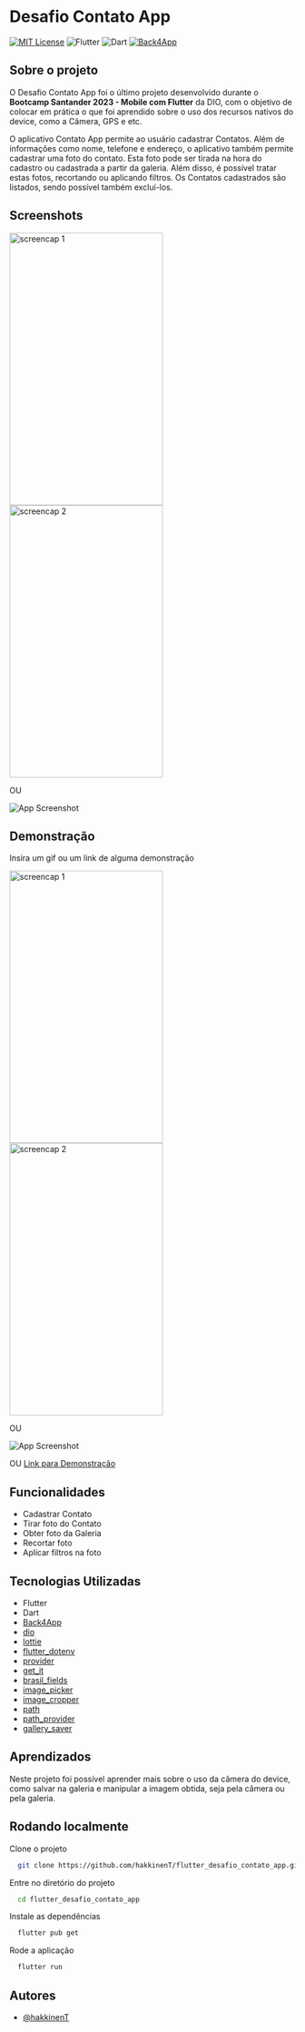 
# Desafio Contato App

[![MIT License](https://img.shields.io/badge/License-MIT-green.svg?style=for-the-badge)](https://github.com/hakkinenT/flutter_desafio_contato_app/blob/main/LICENSE) 
![Flutter](https://img.shields.io/badge/Flutter-%2302569B.svg?style=for-the-badge&logo=Flutter&logoColor=white) 
![Dart](https://img.shields.io/badge/dart-%230175C2.svg?style=for-the-badge&logo=dart&logoColor=white)
[![Back4App](https://img.shields.io/badge/Back4App-0E2644?style=for-the-badge)](https://)



## Sobre o projeto
O Desafio Contato App foi o último projeto desenvolvido durante o **Bootcamp Santander 2023 - Mobile com Flutter** da DIO, com o objetivo de colocar em prática o que foi aprendido sobre o uso dos recursos nativos do device, como a Câmera, GPS e etc.

O aplicativo Contato App permite ao usuário cadastrar Contatos. Além de informações como nome, telefone e endereço, o aplicativo também permite cadastrar uma foto do contato. Esta foto pode ser tirada na hora do cadastro ou cadastrada a partir da galeria. Além disso, é possível tratar estas fotos, recortando ou aplicando filtros. Os Contatos cadastrados são listados, sendo possível também excluí-los.

## Screenshots
<p float="left">
    <img src="https://via.placeholder.com/270x480?text=App+Screenshot+Here" alt="screencap 1" width="270" height="480"/>
    <img src="https://via.placeholder.com/270x480?text=App+Screenshot+Here" alt="screencap 2" width="270" height="480"/>
</p>

OU

![App Screenshot](https://via.placeholder.com/468x300?text=App+Screenshot+Here)


## Demonstração
Insira um gif ou um link de alguma demonstração


<p float="left">
    <img src="https://49.media.tumblr.com/af1c15da12dded7ecd2f1f2ed7950b67/tumblr_nx9cbuEyvx1qz8q0ho1_400.gif" alt="screencap 1" width="270" height="480"/>
    <img src="https://49.media.tumblr.com/af1c15da12dded7ecd2f1f2ed7950b67/tumblr_nx9cbuEyvx1qz8q0ho1_400.gif" alt="screencap 2" width="270" height="480"/>
</p>

OU

![App Screenshot](https://49.media.tumblr.com/af1c15da12dded7ecd2f1f2ed7950b67/tumblr_nx9cbuEyvx1qz8q0ho1_400.gif)

OU
[Link para Demonstração](https://49.media.tumblr.com/af1c15da12dded7ecd2f1f2ed7950b67/tumblr_nx9cbuEyvx1qz8q0ho1_400.gif)


## Funcionalidades

- Cadastrar Contato
- Tirar foto do Contato
- Obter foto da Galeria
- Recortar foto
- Aplicar filtros na foto


## Tecnologias Utilizadas
- Flutter
- Dart
- [Back4App](https://www.back4app.com/)
- [dio](https://pub.dev/packages/dio)
- [lottie](https://pub.dev/packages/lottie)
- [flutter_dotenv](https://pub.dev/packages/flutter_dotenv)
- [provider](https://pub.dev/packages/provider)
- [get_it](https://pub.dev/packages/get_it)
- [brasil_fields](https://pub.dev/packages/brasil_fields)
- [image_picker](https://pub.dev/packages/image_picker)
- [image_cropper](https://pub.dev/packages/image_cropper)
- [path](https://pub.dev/packages/path)
- [path_provider](https://pub.dev/packages/path_provider)
- [gallery_saver](https://pub.dev/packages/gallery_saver)

## Aprendizados

Neste projeto foi possível aprender mais sobre o uso da câmera do device, como salvar na galeria e manipular a imagem obtida, seja pela câmera ou pela galeria.


## Rodando localmente

Clone o projeto

```bash
  git clone https://github.com/hakkinenT/flutter_desafio_contato_app.git
```

Entre no diretório do projeto

```bash
  cd flutter_desafio_contato_app
```

Instale as dependências

```bash
  flutter pub get
```

Rode a aplicação

```bash
  flutter run
```

## Autores

- [@hakkinenT](https://github.com/hakkinenT)
